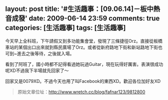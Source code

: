 layout: post
title: '#生活趣事：[09.06.14]－板中熱音成發'
date: 2009-06-14 23:59
comments: true
categories: [生活趣事]
tags: [生活趣事]
---
今天早上全科班，下午請假又到多功能集會堂，發現了三條捷徑Orz。直接從板橋車站的某個出口出來就到縣民廣場了Orz。或者從新府路地下街和新站路地下街也可到~進去之後等待，之後就入場。

看到了阿班了，國小時都不記得看過她玩過Guitar，現在玩得好厲害。表演很成功呢XD不過我下半場就先回家了～

回家又是0079XD。不過今天也用了叫Facebook的東西XD。歡迎各位加好友XD

> 原始文章位址：http://www.wretch.cc/blog/fafnar123/9812800
